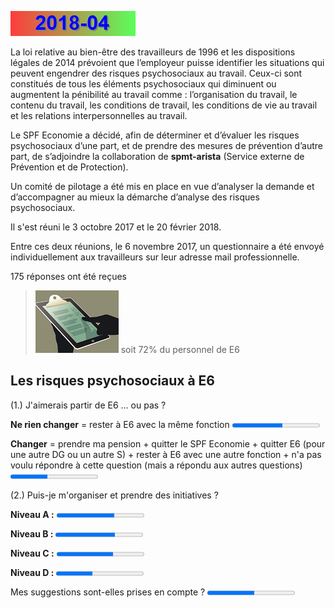 <link rel='stylesheet' href='Ulysses.css'>

![](2014-08.gif)

La loi relative au bien-être des travailleurs de 1996 et les dispositions légales de 2014 prévoient que l’employeur puisse identifier les situations qui peuvent engendrer des risques psychosociaux au travail. 
Ceux-ci sont constitués de tous les éléments psychosociaux qui diminuent ou augmentent la pénibilité au travail comme : l’organisation du travail, le contenu du travail, les conditions de travail, les conditions 
de vie au travail et les relations interpersonnelles au travail.  

Le SPF Economie a décidé, afin de déterminer et d’évaluer les risques psychosociaux d’une part, et de prendre des mesures de prévention d’autre part, de s’adjoindre la collaboration de **spmt-arista** (Service externe de Prévention et de Protection).  

Un comité de pilotage a été mis en place en vue d’analyser la demande et d’accompagner au mieux la démarche d’analyse des risques psychosociaux.  

Il s'est réuni le 3 octobre 2017 et le 20 février 2018.

Entre ces deux réunions, le 6 novembre 2017, un questionnaire a été envoyé individuellement aux travailleurs sur leur adresse mail professionnelle.

<p class="tagit">175 réponses ont été reçues</p>  

> ![](tx_reponse.jpg) soit 72% du personnel de E6

## Les risques psychosociaux à E6

<p class="tagit">(1.) J'aimerais partir de E6 ... ou pas ?</p>  

**Ne rien changer** = rester à E6 avec la même fonction <progress value="100" max="173">

**Changer** = prendre ma pension + quitter le SPF Economie + quitter E6 (pour une autre DG ou un autre S) + rester à E6 avec une autre fonction + n'a pas voulu répondre à cette question (mais a répondu aux autres questions) <progress value="73" max="173">

<div style="page-break-after: always;"></div>

<p class="tagit">(2.) Puis-je m'organiser et prendre des initiatives ?</p>  

**Niveau A :** <progress value="1.99" max="3">

**Niveau B :** <progress value="2.05" max="3">

**Niveau C :** <progress value="1.93" max="3">

**Niveau D :** <progress value="1.25" max="3">

Mes suggestions sont-elles prises en compte ?  <progress value="54" max="100">
